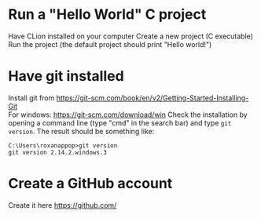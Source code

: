 # Run a "Hello World" C project
Have CLion installed on your computer
Create a new project (C executable)
Run the project (the default project should print "Hello world!")

# Have git installed
Install git from https://git-scm.com/book/en/v2/Getting-Started-Installing-Git      
For windows: https://git-scm.com/download/win
Check the installation by opening a command line (type "cmd" in the search bar) and type ```git version```. The result should be something like:
```
C:\Users\roxanappop>git version
git version 2.14.2.windows.3
```

# Create a GitHub account
Create it here https://github.com/
